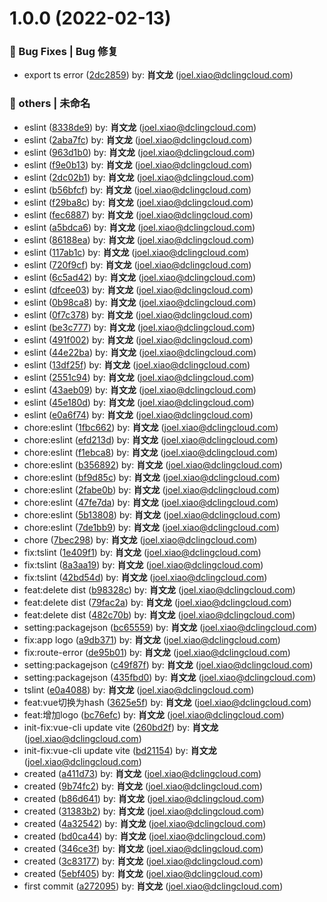 # 1.0.0 (2022-02-13)


### 🐛 Bug Fixes | Bug 修复

* export ts error ([2dc2859](https://github.com/xiaowenlong1022/dashboard-editor/commit/2dc2859)) by: **肖文龙** (joel.xiao@dclingcloud.com)


### 💩 others | 未命名

* eslint ([8338de9](https://github.com/xiaowenlong1022/dashboard-editor/commit/8338de9)) by: **肖文龙** (joel.xiao@dclingcloud.com)
* eslint ([2aba7fc](https://github.com/xiaowenlong1022/dashboard-editor/commit/2aba7fc)) by: **肖文龙** (joel.xiao@dclingcloud.com)
* eslint ([963d1b0](https://github.com/xiaowenlong1022/dashboard-editor/commit/963d1b0)) by: **肖文龙** (joel.xiao@dclingcloud.com)
* eslint ([f9e0b13](https://github.com/xiaowenlong1022/dashboard-editor/commit/f9e0b13)) by: **肖文龙** (joel.xiao@dclingcloud.com)
* eslint ([2dc02b1](https://github.com/xiaowenlong1022/dashboard-editor/commit/2dc02b1)) by: **肖文龙** (joel.xiao@dclingcloud.com)
* eslint ([b56bfcf](https://github.com/xiaowenlong1022/dashboard-editor/commit/b56bfcf)) by: **肖文龙** (joel.xiao@dclingcloud.com)
* eslint ([f29ba8c](https://github.com/xiaowenlong1022/dashboard-editor/commit/f29ba8c)) by: **肖文龙** (joel.xiao@dclingcloud.com)
* eslint ([fec6887](https://github.com/xiaowenlong1022/dashboard-editor/commit/fec6887)) by: **肖文龙** (joel.xiao@dclingcloud.com)
* eslint ([a5bdca6](https://github.com/xiaowenlong1022/dashboard-editor/commit/a5bdca6)) by: **肖文龙** (joel.xiao@dclingcloud.com)
* eslint ([86188ea](https://github.com/xiaowenlong1022/dashboard-editor/commit/86188ea)) by: **肖文龙** (joel.xiao@dclingcloud.com)
* eslint ([117ab1c](https://github.com/xiaowenlong1022/dashboard-editor/commit/117ab1c)) by: **肖文龙** (joel.xiao@dclingcloud.com)
* eslint ([720f9cf](https://github.com/xiaowenlong1022/dashboard-editor/commit/720f9cf)) by: **肖文龙** (joel.xiao@dclingcloud.com)
* eslint ([6c5ad42](https://github.com/xiaowenlong1022/dashboard-editor/commit/6c5ad42)) by: **肖文龙** (joel.xiao@dclingcloud.com)
* eslint ([dfcee03](https://github.com/xiaowenlong1022/dashboard-editor/commit/dfcee03)) by: **肖文龙** (joel.xiao@dclingcloud.com)
* eslint ([0b98ca8](https://github.com/xiaowenlong1022/dashboard-editor/commit/0b98ca8)) by: **肖文龙** (joel.xiao@dclingcloud.com)
* eslint ([0f7c378](https://github.com/xiaowenlong1022/dashboard-editor/commit/0f7c378)) by: **肖文龙** (joel.xiao@dclingcloud.com)
* eslint ([be3c777](https://github.com/xiaowenlong1022/dashboard-editor/commit/be3c777)) by: **肖文龙** (joel.xiao@dclingcloud.com)
* eslint ([491f002](https://github.com/xiaowenlong1022/dashboard-editor/commit/491f002)) by: **肖文龙** (joel.xiao@dclingcloud.com)
* eslint ([44e22ba](https://github.com/xiaowenlong1022/dashboard-editor/commit/44e22ba)) by: **肖文龙** (joel.xiao@dclingcloud.com)
* eslint ([13df25f](https://github.com/xiaowenlong1022/dashboard-editor/commit/13df25f)) by: **肖文龙** (joel.xiao@dclingcloud.com)
* eslint ([2551c94](https://github.com/xiaowenlong1022/dashboard-editor/commit/2551c94)) by: **肖文龙** (joel.xiao@dclingcloud.com)
* eslint ([43aeb09](https://github.com/xiaowenlong1022/dashboard-editor/commit/43aeb09)) by: **肖文龙** (joel.xiao@dclingcloud.com)
* eslint ([45e180d](https://github.com/xiaowenlong1022/dashboard-editor/commit/45e180d)) by: **肖文龙** (joel.xiao@dclingcloud.com)
* eslint ([e0a6f74](https://github.com/xiaowenlong1022/dashboard-editor/commit/e0a6f74)) by: **肖文龙** (joel.xiao@dclingcloud.com)
* chore:eslint ([1fbc662](https://github.com/xiaowenlong1022/dashboard-editor/commit/1fbc662)) by: **肖文龙** (joel.xiao@dclingcloud.com)
* chore:eslint ([efd213d](https://github.com/xiaowenlong1022/dashboard-editor/commit/efd213d)) by: **肖文龙** (joel.xiao@dclingcloud.com)
* chore:eslint ([f1ebca8](https://github.com/xiaowenlong1022/dashboard-editor/commit/f1ebca8)) by: **肖文龙** (joel.xiao@dclingcloud.com)
* chore:eslint ([b356892](https://github.com/xiaowenlong1022/dashboard-editor/commit/b356892)) by: **肖文龙** (joel.xiao@dclingcloud.com)
* chore:eslint ([bf9d85c](https://github.com/xiaowenlong1022/dashboard-editor/commit/bf9d85c)) by: **肖文龙** (joel.xiao@dclingcloud.com)
* chore:eslint ([2fabe0b](https://github.com/xiaowenlong1022/dashboard-editor/commit/2fabe0b)) by: **肖文龙** (joel.xiao@dclingcloud.com)
* chore:eslint ([47fe7da](https://github.com/xiaowenlong1022/dashboard-editor/commit/47fe7da)) by: **肖文龙** (joel.xiao@dclingcloud.com)
* chore:eslint ([5b13808](https://github.com/xiaowenlong1022/dashboard-editor/commit/5b13808)) by: **肖文龙** (joel.xiao@dclingcloud.com)
* chore:eslint ([7de1bb9](https://github.com/xiaowenlong1022/dashboard-editor/commit/7de1bb9)) by: **肖文龙** (joel.xiao@dclingcloud.com)
* chore ([7bec298](https://github.com/xiaowenlong1022/dashboard-editor/commit/7bec298)) by: **肖文龙** (joel.xiao@dclingcloud.com)
* fix:tslint ([1e409f1](https://github.com/xiaowenlong1022/dashboard-editor/commit/1e409f1)) by: **肖文龙** (joel.xiao@dclingcloud.com)
* fix:tslint ([8a3aa19](https://github.com/xiaowenlong1022/dashboard-editor/commit/8a3aa19)) by: **肖文龙** (joel.xiao@dclingcloud.com)
* fix:tslint ([42bd54d](https://github.com/xiaowenlong1022/dashboard-editor/commit/42bd54d)) by: **肖文龙** (joel.xiao@dclingcloud.com)
* feat:delete dist ([b98328c](https://github.com/xiaowenlong1022/dashboard-editor/commit/b98328c)) by: **肖文龙** (joel.xiao@dclingcloud.com)
* feat:delete dist ([79fac2a](https://github.com/xiaowenlong1022/dashboard-editor/commit/79fac2a)) by: **肖文龙** (joel.xiao@dclingcloud.com)
* feat:delete dist ([482c70b](https://github.com/xiaowenlong1022/dashboard-editor/commit/482c70b)) by: **肖文龙** (joel.xiao@dclingcloud.com)
* setting:packagejson ([bc65559](https://github.com/xiaowenlong1022/dashboard-editor/commit/bc65559)) by: **肖文龙** (joel.xiao@dclingcloud.com)
* fix:app logo ([a9db371](https://github.com/xiaowenlong1022/dashboard-editor/commit/a9db371)) by: **肖文龙** (joel.xiao@dclingcloud.com)
* fix:route-error ([de95b01](https://github.com/xiaowenlong1022/dashboard-editor/commit/de95b01)) by: **肖文龙** (joel.xiao@dclingcloud.com)
* setting:packagejson ([c49f87f](https://github.com/xiaowenlong1022/dashboard-editor/commit/c49f87f)) by: **肖文龙** (joel.xiao@dclingcloud.com)
* setting:packagejson ([435fbd0](https://github.com/xiaowenlong1022/dashboard-editor/commit/435fbd0)) by: **肖文龙** (joel.xiao@dclingcloud.com)
* tslint ([e0a4088](https://github.com/xiaowenlong1022/dashboard-editor/commit/e0a4088)) by: **肖文龙** (joel.xiao@dclingcloud.com)
* feat:vue切换为hash ([3625e5f](https://github.com/xiaowenlong1022/dashboard-editor/commit/3625e5f)) by: **肖文龙** (joel.xiao@dclingcloud.com)
* feat:增加logo ([bc76efc](https://github.com/xiaowenlong1022/dashboard-editor/commit/bc76efc)) by: **肖文龙** (joel.xiao@dclingcloud.com)
* init-fix:vue-cli update vite ([260bd2f](https://github.com/xiaowenlong1022/dashboard-editor/commit/260bd2f)) by: **肖文龙** (joel.xiao@dclingcloud.com)
* init-fix:vue-cli update vite ([bd21154](https://github.com/xiaowenlong1022/dashboard-editor/commit/bd21154)) by: **肖文龙** (joel.xiao@dclingcloud.com)
* created ([a411d73](https://github.com/xiaowenlong1022/dashboard-editor/commit/a411d73)) by: **肖文龙** (joel.xiao@dclingcloud.com)
* created ([9b74fc2](https://github.com/xiaowenlong1022/dashboard-editor/commit/9b74fc2)) by: **肖文龙** (joel.xiao@dclingcloud.com)
* created ([b86d641](https://github.com/xiaowenlong1022/dashboard-editor/commit/b86d641)) by: **肖文龙** (joel.xiao@dclingcloud.com)
* created ([31383b2](https://github.com/xiaowenlong1022/dashboard-editor/commit/31383b2)) by: **肖文龙** (joel.xiao@dclingcloud.com)
* created ([4a32542](https://github.com/xiaowenlong1022/dashboard-editor/commit/4a32542)) by: **肖文龙** (joel.xiao@dclingcloud.com)
* created ([bd0ca44](https://github.com/xiaowenlong1022/dashboard-editor/commit/bd0ca44)) by: **肖文龙** (joel.xiao@dclingcloud.com)
* created ([346ce3f](https://github.com/xiaowenlong1022/dashboard-editor/commit/346ce3f)) by: **肖文龙** (joel.xiao@dclingcloud.com)
* created ([3c83177](https://github.com/xiaowenlong1022/dashboard-editor/commit/3c83177)) by: **肖文龙** (joel.xiao@dclingcloud.com)
* created ([5ebf405](https://github.com/xiaowenlong1022/dashboard-editor/commit/5ebf405)) by: **肖文龙** (joel.xiao@dclingcloud.com)
* first commit ([a272095](https://github.com/xiaowenlong1022/dashboard-editor/commit/a272095)) by: **肖文龙** (joel.xiao@dclingcloud.com)



